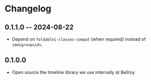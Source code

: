 # Changelog

## 0.1.1.0 -- 2024-08-22

- Depend on `foldable1-classes-compat` (when required) instead of
  `semigroupoids`.

## 0.1.0.0
- Open source the timeline library we use internally at Bellroy
